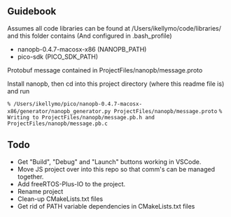 ## Guidebook

Assumes all code libraries can be found at
/Users/ikellymo/code/libraries/
and this folder contains (And configured in .bash_profile)
- nanopb-0.4.7-macosx-x86 (NANOPB_PATH)
- pico-sdk (PICO_SDK_PATH)

Protobuf message contained in ProjectFiles/nanopb/message.proto

Install nanopb, then cd into this project directory (where this readme file is) and run

`% /Users/ikellymo/pico/nanopb-0.4.7-macosx-x86/generator/nanopb_generator.py ProjectFiles/nanopb/message.proto`
`% Writing to ProjectFiles/nanopb/message.pb.h and ProjectFiles/nanopb/message.pb.c`

## Todo
- Get "Build", "Debug" and "Launch" buttons working in VSCode. 
- Move JS project over into this repo so that comm's can be managed together. 
- Add freeRTOS-Plus-IO to the project.
- Rename project
- Clean-up CMakeLists.txt files
- Get rid of PATH variable dependencies in CMakeLists.txt files


